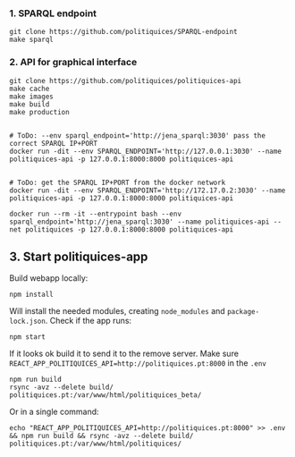 ### __1. SPARQL endpoint__

	git clone https://github.com/politiquices/SPARQL-endpoint
	make sparql


### __2. API for graphical interface__

	git clone https://github.com/politiquices/politiquices-api
	make cache
	make images
	make build 
	make production


	# ToDo: --env sparql_endpoint='http://jena_sparql:3030' pass the correct SPARQL IP+PORT
	docker run -dit --env SPARQL_ENDPOINT='http://127.0.0.1:3030' --name politiquices-api -p 127.0.0.1:8000:8000 politiquices-api


	# ToDo: get the SPARQL IP+PORT from the docker network
	docker run -dit --env SPARQL_ENDPOINT='http://172.17.0.2:3030' --name politiquices-api -p 127.0.0.1:8000:8000 politiquices-api

	docker run --rm -it --entrypoint bash --env sparql_endpoint='http://jena_sparql:3030' --name politiquices-api --net politiquices -p 127.0.0.1:8000:8000 politiquices-api


## 3. __Start politiquices-app__

Build webapp locally:
  
	npm install

Will install the needed modules, creating `node_modules` and `package-lock.json`. Check if the app runs:

	npm start

If it looks ok build it to send it to the remove server. Make sure `REACT_APP_POLITIQUICES_API=http://politiquices.pt:8000` in the `.env`

	npm run build
	rsync -avz --delete build/ politiquices.pt:/var/www/html/politiquices_beta/

Or in a single command:

	echo "REACT_APP_POLITIQUICES_API=http://politiquices.pt:8000" >> .env && npm run build && rsync -avz --delete build/ politiquices.pt:/var/www/html/politiquices/
